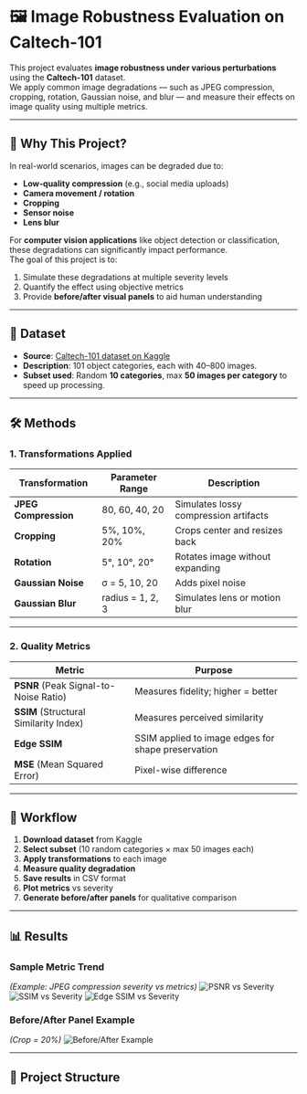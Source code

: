# 🖼️ Image Robustness Evaluation on Caltech-101

This project evaluates **image robustness under various perturbations** using the **Caltech-101** dataset.  
We apply common image degradations — such as JPEG compression, cropping, rotation, Gaussian noise, and blur — and measure their effects on image quality using multiple metrics.

---

## 📌 Why This Project?
In real-world scenarios, images can be degraded due to:
- **Low-quality compression** (e.g., social media uploads)
- **Camera movement / rotation**
- **Cropping**
- **Sensor noise**
- **Lens blur**

For **computer vision applications** like object detection or classification, these degradations can significantly impact performance.  
The goal of this project is to:
1. Simulate these degradations at multiple severity levels
2. Quantify the effect using objective metrics
3. Provide **before/after visual panels** to aid human understanding

---

## 📂 Dataset
- **Source**: [Caltech-101 dataset on Kaggle](https://www.kaggle.com/datasets/imbikramsaha/caltech-101)
- **Description**: 101 object categories, each with 40–800 images.
- **Subset used**: Random **10 categories**, max **50 images per category** to speed up processing.

---

## 🛠️ Methods
### **1. Transformations Applied**
| Transformation | Parameter Range | Description |
|----------------|----------------|-------------|
| **JPEG Compression** | 80, 60, 40, 20 | Simulates lossy compression artifacts |
| **Cropping** | 5%, 10%, 20% | Crops center and resizes back |
| **Rotation** | 5°, 10°, 20° | Rotates image without expanding |
| **Gaussian Noise** | σ = 5, 10, 20 | Adds pixel noise |
| **Gaussian Blur** | radius = 1, 2, 3 | Simulates lens or motion blur |

---

### **2. Quality Metrics**
| Metric | Purpose |
|--------|---------|
| **PSNR** (Peak Signal-to-Noise Ratio) | Measures fidelity; higher = better |
| **SSIM** (Structural Similarity Index) | Measures perceived similarity |
| **Edge SSIM** | SSIM applied to image edges for shape preservation |
| **MSE** (Mean Squared Error) | Pixel-wise difference |

---

## 📜 Workflow
1. **Download dataset** from Kaggle
2. **Select subset** (10 random categories × max 50 images each)
3. **Apply transformations** to each image
4. **Measure quality degradation**
5. **Save results** in CSV format
6. **Plot metrics** vs severity
7. **Generate before/after panels** for qualitative comparison

---

## 📊 Results
### **Sample Metric Trend**
_(Example: JPEG compression severity vs metrics)_
![PSNR vs Severity](results/psnr_vs_severity.png)
![SSIM vs Severity](results/ssim_vs_severity.png)
![Edge SSIM vs Severity](results/edge_ssim_vs_severity.png)

### **Before/After Panel Example**
_(Crop = 20%)_
![Before/After Example](results/figures/example_panel.png)

---

## 📁 Project Structure
